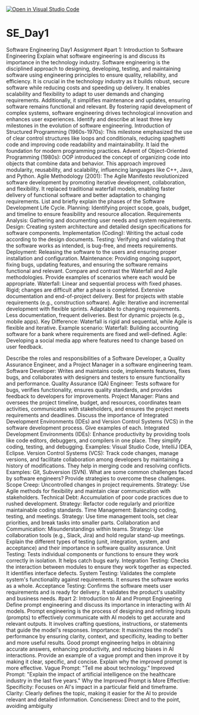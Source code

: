 [![Open in Visual Studio Code](https://classroom.github.com/assets/open-in-vscode-2e0aaae1b6195c2367325f4f02e2d04e9abb55f0b24a779b69b11b9e10269abc.svg)](https://classroom.github.com/online_ide?assignment_repo_id=18367211&assignment_repo_type=AssignmentRepo)
# SE_Day1
Software Engineering Day1 Assignment
#part 1: Introduction to Software Engineering
Explain what software engineering is and discuss its importance in the technology industry.
Software engineering is the disciplined approach to designing, developing, testing, and maintaining software using engineering principles to ensure quality, reliability, and 
efficiency. It is crucial in the technology industry as it builds robust, secure software while reducing costs and speeding up delivery. It enables scalability and flexibility 
to adapt to user demands and changing requirements. Additionally, it simplifies maintenance and updates, ensuring software remains functional and relevant. By fostering rapid 
development of complex systems, software engineering drives technological innovation and enhances user experiences.
Identify and describe at least three key milestones in the evolution of software engineering.
Introduction of Structured Programming (1960s-1970s): This milestone emphasized the use of clear control structures like loops and conditionals, reducing spaghetti code and 
improving code readability and maintainability. It laid the foundation for modern programming practices.
Advent of Object-Oriented Programming (1980s): OOP introduced the concept of organizing code into objects that combine data and behavior. This approach improved modularity, 
reusability, and scalability, influencing languages like C++, Java, and Python.
Agile Methodology (2001): The Agile Manifesto revolutionized software development by promoting iterative development, collaboration, and flexibility. It replaced traditional 
waterfall models, enabling faster delivery of functional software and better adaptation to changing requirements.
List and briefly explain the phases of the Software Development Life Cycle.
Planning: Identifying project scope, goals, budget, and timeline to ensure feasibility and resource allocation.
Requirements Analysis: Gathering and documenting user needs and system requirements.
Design: Creating system architecture and detailed design specifications for software components.
Implementation (Coding): Writing the actual code according to the design documents.
Testing: Verifying and validating that the software works as intended, is bug-free, and meets requirements.
Deployment: Releasing the software to the users and ensuring proper installation and configuration.
Maintenance: Providing ongoing support, fixing bugs, updating features, and ensuring the software remains functional and relevant.
Compare and contrast the Waterfall and Agile methodologies. Provide examples of scenarios where each would be appropriate.
Waterfall: Linear and sequential process with fixed phases.
Rigid; changes are difficult after a phase is completed.
Extensive documentation and end-of-project delivery.
Best for projects with stable requirements (e.g., construction software).
Agile: Iterative and incremental development with flexible sprints.
Adaptable to changing requirements.
Less documentation, frequent deliveries.
Best for dynamic projects (e.g., mobile apps).
Key Difference:
Waterfall is rigid and sequential, while Agile is flexible and iterative.
Example scenario: 
Waterfall: Building accounting software for a bank where requirements are fixed and well-defined.
Agile: Developing a social media app where features need to change based on user feedback.

Describe the roles and responsibilities of a Software Developer, a Quality Assurance Engineer, and a Project Manager in a software engineering team.
Software Developer: Writes and maintains code, implements features, fixes bugs, and collaborates with designers and testers to ensure functionality and performance.
Quality Assurance (QA) Engineer: Tests software for bugs, verifies functionality, ensures quality standards, and provides feedback to developers for improvements.
Project Manager: Plans and oversees the project timeline, budget, and resources, coordinates team activities, communicates with stakeholders, and ensures the project meets 
requirements and deadlines.
Discuss the importance of Integrated Development Environments (IDEs) and Version Control Systems (VCS) in the software development process. Give examples of each.
Integrated Development Environments (IDEs): Enhance productivity by providing tools like code editors, debuggers, and compilers in one place. They simplify coding, testing, and debugging.
Examples: Visual Studio Code, IntelliJ IDEA, Eclipse.
Version Control Systems (VCS): Track code changes, manage versions, and facilitate collaboration among developers by maintaining a history of modifications. They help in merging code and resolving conflicts.
Examples: Git, Subversion (SVN).
What are some common challenges faced by software engineers? Provide strategies to overcome these challenges.
Scope Creep: Uncontrolled changes in project requirements.
Strategy: Use Agile methods for flexibility and maintain clear communication with stakeholders.
Technical Debt: Accumulation of poor code practices due to rushed development.
Strategy: Refactor code regularly and prioritize maintainable coding standards.
Time Management: Balancing coding, testing, and meetings.
Strategy: Use time management tools, set clear priorities, and break tasks into smaller parts.
Collaboration and Communication: Misunderstandings within teams.
Strategy: Use collaboration tools (e.g., Slack, Jira) and hold regular stand-up meetings.
Explain the different types of testing (unit, integration, system, and acceptance) and their importance in software quality assurance.
Unit Testing: Tests individual components or functions to ensure they work correctly in isolation. It helps catch bugs early.
Integration Testing: Checks the interaction between modules to ensure they work together as expected. It identifies interface defects.
System Testing: Validates the complete system's functionality against requirements. It ensures the software works as a whole.
Acceptance Testing: Confirms the software meets user requirements and is ready for delivery. It validates the product's usability and business needs.
#part 2: Introduction to AI and Prompt Engineering
Define prompt engineering and discuss its importance in interacting with AI models.
Prompt engineering is the process of designing and refining inputs (prompts) to effectively communicate with AI models to get accurate and relevant outputs. It involves crafting 
questions, instructions, or statements that guide the model's responses.
Importance: It maximizes the model's performance by ensuring clarity, context, and specificity, leading to better and more useful results. Good prompt engineering helps in 
obtaining accurate answers, enhancing productivity, and reducing biases in AI interactions.
Provide an example of a vague prompt and then improve it by making it clear, specific, and concise. Explain why the improved prompt is more effective.
Vague Prompt: "Tell me about technology."
Improved Prompt: "Explain the impact of artificial intelligence on the healthcare industry in the last five years." 
Why the Improved Prompt is More Effective:
Specificity: Focuses on AI's impact in a particular field and timeframe.
Clarity: Clearly defines the topic, making it easier for the AI to provide relevant and detailed information.
Conciseness: Direct and to the point, avoiding ambiguity
